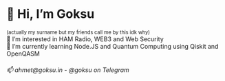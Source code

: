  <h1>👋 Hi, I’m Goksu </h1><small>(actually my surname but my friends call me by this idk why)</small><br>
👀 I’m interested in HAM Radio, WEB3 and Web Security <br>
🌱 I’m currently learning Node.JS and Quantum Computing using Qiskit and OpenQASM<br>
<h6>
📫 ahmet@goksu.in - @goksu on Telegram</h6>

<!---
goeksu/goeksu is a ✨ special ✨ repository because its `README.md` (this file) appears on your GitHub profile.
You can click the Preview link to take a look at your changes.
--->

